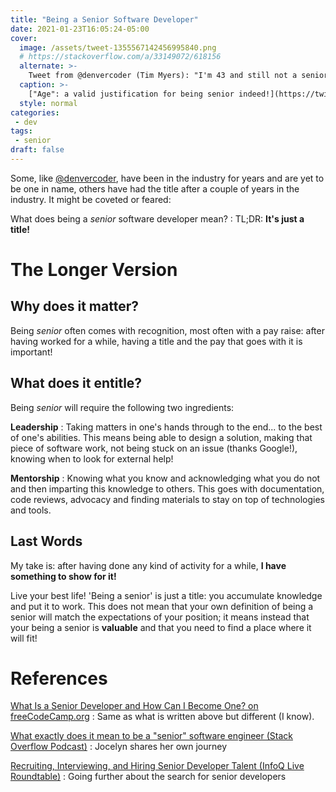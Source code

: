 ```yaml
---
title: "Being a Senior Software Developer"
date: 2021-01-23T16:05:24-05:00
cover:
  image: /assets/tweet-1355567142456995840.png
  # https://stackoverflow.com/a/33149072/618156
  alternate: >-
    Tweet from @denvercoder (Tim Myers): "I'm 43 and still not a senior developer. I guess if I wait until I'm in my 60s I'll become a "senior" developer by default. 😂"
  caption: >-
    ["Age": a valid justification for being senior indeed!](https://twitter.com/denvercoder/status/1355567142456995840?s=21)
  style: normal
categories:
 - dev
tags:
 - senior
draft: false
---
```


Some, like [@denvercoder](https://twitter.com/denvercoder), have been in the industry for years and are yet to be one in name, others have had the title after a couple of years in the industry. It might be coveted or feared:

What does being a *senior* software developer mean?
: TL;DR: **It's just a title!**

# The Longer Version

## Why does it matter?
Being *senior* often comes with recognition, most often with a pay raise: after having worked for a while, having a title and the pay that goes with it is important!

## What does it entitle?

Being *senior* will require the following two ingredients:

**Leadership**
: Taking matters in one's hands through to the end... to the best of one's abilities. This means being able to design a solution, making that piece of software work, not being stuck on an issue (thanks Google!), knowing when to look for external help!

**Mentorship**
: Knowing what you know and acknowledging what you do not and then imparting this knowledge to others. This goes with documentation, code reviews, advocacy and finding materials to stay on top of technologies and tools.

## Last Words

My take is: after having done any kind of activity for a while, **I have something to show for it!**

Live your best life! 'Being a senior' is just a title: you accumulate knowledge and put it to work. This does not mean that your own definition of being a senior will match the expectations of your position; it means instead that your being a senior is **valuable** and that you need to find a place where it will fit!

# References
[What Is a Senior Developer and How Can I Become One? on freeCodeCamp.org](https://www.freecodecamp.org/news/what-does-it-mean-to-be-a-senior-developer-and-how-can-we-become-one/)
: Same as what is written above but different (I know).

[What exactly does it mean to be a "senior" software engineer (Stack Overflow Podcast)](https://the-stack-overflow-podcast.simplecast.com/episodes/what-exactly-does-it-mean-to-be-a-senior-engineer/transcript)
: Jocelyn shares her own journey

[Recruiting, Interviewing, and Hiring Senior Developer Talent (InfoQ Live Roundtable)](https://www.infoq.com/presentations/hiring-roundtable-infoq-live-2020/)
: Going further about the search for senior developers
